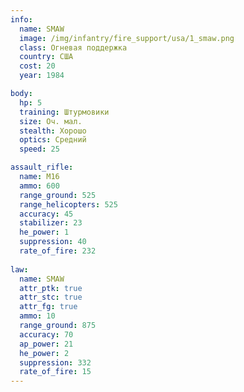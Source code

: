 ```yaml
---
info:
  name: SMAW
  image: /img/infantry/fire_support/usa/1_smaw.png
  class: Огневая поддержка
  country: США
  cost: 20
  year: 1984

body:
  hp: 5
  training: Штурмовики
  size: Оч. мал.
  stealth: Хорошо
  optics: Средний
  speed: 25

assault_rifle:
  name: M16
  ammo: 600
  range_ground: 525
  range_helicopters: 525
  accuracy: 45
  stabilizer: 23
  he_power: 1
  suppression: 40
  rate_of_fire: 232
  
law:
  name: SMAW
  attr_ptk: true
  attr_stc: true
  attr_fg: true
  ammo: 10
  range_ground: 875
  accuracy: 70
  ap_power: 21
  he_power: 2
  suppression: 332
  rate_of_fire: 15
---
```

